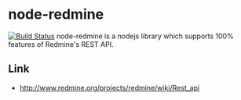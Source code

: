 node-redmine
===============

[![Build Status](https://travis-ci.org/zanran/node-redmine.svg?branch=master)](https://travis-ci.org/zanran/node-redmine)
node-redmine is a nodejs library which supports 100% features of Redmine's REST API.



Link
------

* http://www.redmine.org/projects/redmine/wiki/Rest_api
